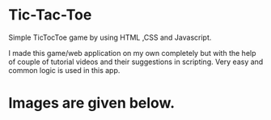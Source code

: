# Tic-Tac-Toe

Simple TicTocToe game by using HTML ,CSS and Javascript.

I made this game/web application on my own completely but with the help of couple of tutorial videos and their suggestions in scripting.
Very easy and common logic is used in this app.

# Images are given below.

